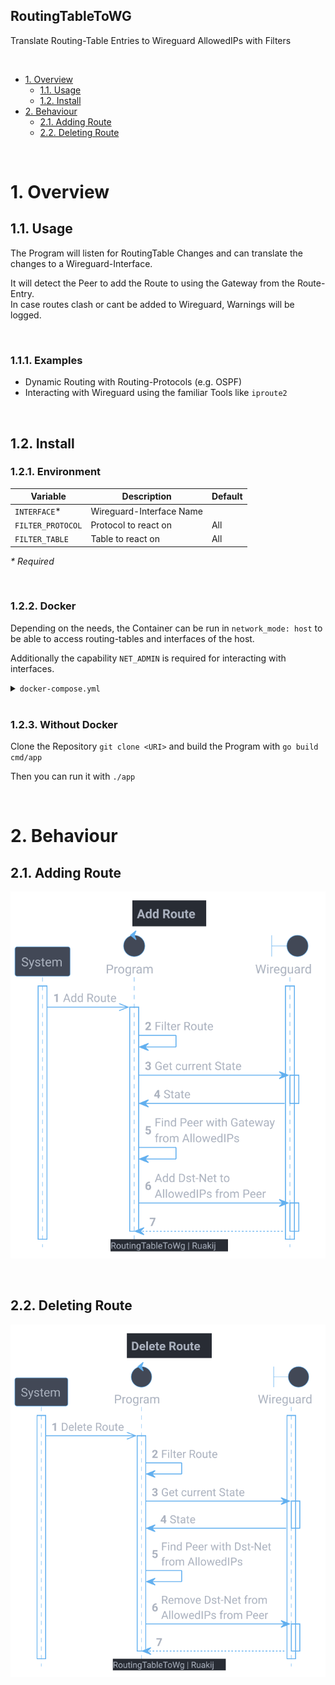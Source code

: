 RoutingTableToWG
--

Translate Routing-Table Entries to Wireguard AllowedIPs with Filters

<br>

<!-- TOC -->
- [1. Overview](#1-overview)
  - [1.1. Usage](#11-usage)
  - [1.2. Install](#12-install)
- [2. Behaviour](#2-behaviour)
  - [2.1. Adding Route](#21-adding-route)
  - [2.2. Deleting Route](#22-deleting-route)
<!-- /TOC -->

<br>

# 1. Overview 

## 1.1. Usage

The Program will listen for RoutingTable Changes and can translate the changes to a Wireguard-Interface.

It will detect the Peer to add the Route to using the Gateway from the Route-Entry.<br>
In case routes clash or cant be added to Wireguard, Warnings will be logged.

<br>

### 1.1.1. Examples

- Dynamic Routing with Routing-Protocols (e.g. OSPF)
- Interacting with Wireguard using the familiar Tools like `iproute2`

<br>

## 1.2. Install

### 1.2.1. Environment

Variable|Description|Default
-|-|-
`INTERFACE`*      | Wireguard-Interface Name  |
`FILTER_PROTOCOL` | Protocol to react on      | All
`FILTER_TABLE`    | Table to react on         | All

*\* Required*

<br>

### 1.2.2. Docker

Depending on the needs, the Container can be run in `network_mode: host` to be able to access routing-tables and interfaces of the host.

Additionally the capability `NET_ADMIN` is required for interacting with interfaces.

<details><summary><code>docker-compose.yml</code></summary>

```yaml
version: '3'

services:
  routingtabletowg:
    image: ruakij/routingtabletowg
    restart: unless-stopped
    network_mode: host
    cap_add:
      - NET_ADMIN
    environment:
      - INTERFACE="<wgInterfaceName or empty for wg0>"
```
</details>

<br>

### 1.2.3. Without Docker

Clone the Repository `git clone <URI>` and build the Program with `go build cmd/app`

Then you can run it with `./app`

<br>

# 2. Behaviour

## 2.1. Adding Route

![](doc/add-route.svg)

<br>

## 2.2. Deleting Route

![](doc/del-route.svg)
